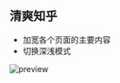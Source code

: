 ## 清爽知乎

- 加宽各个页面的主要内容
- 切换深浅模式

![preview](https://img.wjwj.top/2025/07/24/c21a1052f8d6df8c7954b794f391fbad.png)
